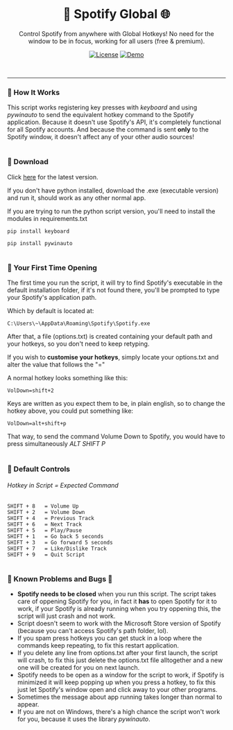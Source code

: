 <h1 align="center">🎵 Spotify Global 🌐</h1>
<div align="center">
Control Spotify from anywhere with Global Hotkeys! No need for the window to be in focus, working for all users (free & premium).
  
  <a href="https://opensource.org/licenses/MIT">![License](https://img.shields.io/badge/License-MIT-red)</a>
  <a href="https://github.com/mavvos/SpotifyGlobal/releases/latest">![Demo](https://img.shields.io/badge/Download-Latest-green)</a>

</div>
<br>
<hr>
<h3>🔨 How It Works</h3>
This script works registering key presses with <i>keyboard</i> and using <i>pywinauto</i> to send the equivalent hotkey command to the Spotify application.
Because it doesn't use Spotify's API, it's completely functional for all Spotify accounts.
And because the command is sent <b>only</b> to the Spotify window, it doesn't affect any of your other audio sources!

#
<h3>🎁 Download</h3>
Click <a href="https://github.com/mavvos/SpotifyGlobal/releases/latest">here</a> for the latest version.

If you don't have python installed, download the .exe (executable version) and run it, should work as any other normal app.

If you are trying to run the python script version, you'll need to install the modules in requirements.txt
```
pip install keyboard
```
```
pip install pywinauto
```


#
<h3>📂 Your First Time Opening</h3>
The first time you run the script, it will try to find Spotify's executable in the default installation folder, if it's not found there, you'll be prompted to type your Spotify's application path.

Which by default is located at:
```
C:\Users\~\AppData\Roaming\Spotify\Spotify.exe
```
After that, a file (options.txt) is created containing your default path and your hotkeys, so you don't need to keep retyping.

If you wish to <b>customise your hotkeys</b>, simply locate your options.txt and alter the value that follows the "="

A normal hotkey looks something like this:
```
VolDown=shift+2
```

Keys are written as you expect them to be, in plain english, so to change the hotkey above, you could put something like:
```
VolDown=alt+shift+p
```

That way, to send the command Volume Down to Spotify, you would have to press simultaneously <i>ALT SHIFT P</i>

#
<h3>🎹 Default Controls</h3>
<h6>Hotkey in Script = Expected Command</h6>

```
SHIFT + 8   = Volume Up
SHIFT + 2   = Volume Down
SHIFT + 4   = Previous Track
SHIFT + 6   = Next Track
SHIFT + 5   = Play/Pause
SHIFT + 1   = Go back 5 seconds
SHIFT + 3   = Go forward 5 seconds
SHIFT + 7   = Like/Dislike Track
SHIFT + 9   = Quit Script
```

#
<h3>🐜 Known Problems and Bugs 🦟</h3>
<ul>
<li><b>Spotify needs to be closed</b> when you run this script. The script takes care of oppening Spotify for you, in fact it <b>has</b> to open Spotify for it to work, if your Spotify is already running when you try oppening this, the script will just crash and not work.</li>
<li>Script doesn't seem to work with the Microsoft Store version of Spotify (because you can't access Spotify's path folder, lol).</li>
<li>If you spam press hotkeys you can get stuck in a loop where the commands keep repeating, to fix this restart application.</li>
<li>If you delete any line from options.txt after your first launch, the script will crash, to fix this just delete the options.txt file alltogether and a new one will be created for you on next launch.</li>
<li>Spotify needs to be open as a window for the script to work, if Spotify is minimized it will keep popping up when you press a hotkey, to fix this just let Spotify's window open and click away to your other programs.</li>
<li>Sometimes the message about app running takes longer than normal to appear.</li>
<li>If you are not on Windows, there's a high chance the script won't work for you, because it uses the library <i>pywinauto</i>.</li>
</ul>
